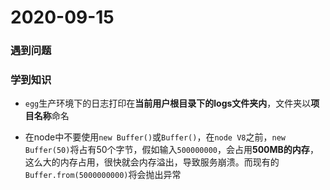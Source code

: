 # 2020-09-15

### 遇到问题

### 学到知识

+ `egg`生产环境下的日志打印在**当前用户根目录下的logs文件夹内**，文件夹以**项目名称**命名

+ 在node中不要使用`new Buffer()`或`Buffer()`，在`node V8`之前，`new Buffer(50)`将占有50个字节，假如输入`500000000`，会占用**500MB的内存**，这么大的内存占用，很快就会内存溢出，导致服务崩溃。而现有的`Buffer.from(5000000000)`将会抛出异常
